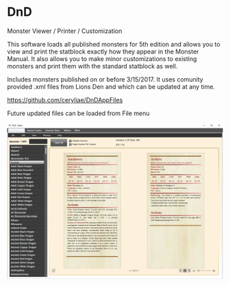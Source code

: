 # DnD
Monster Viewer / Printer / Customization

This software loads all published monsters for 5th edition and allows you to view and print the statblock exactly how they appear in the Monster Manual. It also allows you to make minor customizations to existing monsters and print them with the standard statblock as well. 

Includes monsters published on or before 3/15/2017. It uses comunity provided .xml files from Lions Den and which can be updated at any time. 

https://github.com/ceryliae/DnDAppFiles

Future updated files can be loaded from File menu

![Alt text](/MonsterViewer.jpg?raw=true "Screen Shot")


